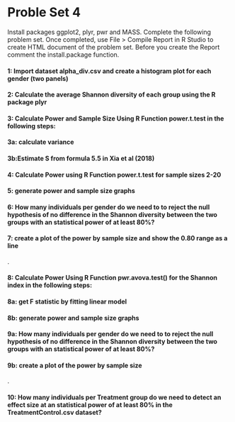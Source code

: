 # Proble Set 4
Install packages ggplot2, plyr, pwr and MASS. Complete the following problem set. Once completed, use File > Compile Report in R Studio to create HTML document of the problem set. Before you create the Report comment the install.package function.

#### 1: Import dataset alpha_div.csv and create a histogram plot for each gender (two panels)

#### 2: Calculate the average Shannon diversity of each group using the R package plyr

#### 3: Calculate Power and Sample Size Using R Function power.t.test in the following steps:
####     3a: calculate variance

#### 3b:Estimate S from formula 5.5 in Xia et al (2018)

#### 4: Calculate Power using R Function power.t.test for sample sizes 2-20

#### 5: generate power and sample size graphs

#### 6: How many individuals per gender do we need to to reject the null hypothesis of no difference in the Shannon diversity between the two groups with an statistical power of at least 80%?

#### 7: create a plot of the power by sample size and show the 0.80 range as a line

.

#### 8: Calculate Power Using R Function pwr.avova.test() for the Shannon index in the following steps:
#### 8a: get F statistic by fitting linear model

#### 8b: generate power and sample size graphs

#### 9a: How many individuals per gender do we need to to reject the null hypothesis of no difference in the Shannon diversity between the two groups with an statistical power of at least 80%?

#### 9b: create a plot of the power by sample size

.

#### 10: How many individuals per Treatment group do we need to detect an effect size at an statistical power of at least 80% in the TreatmentControl.csv dataset?
